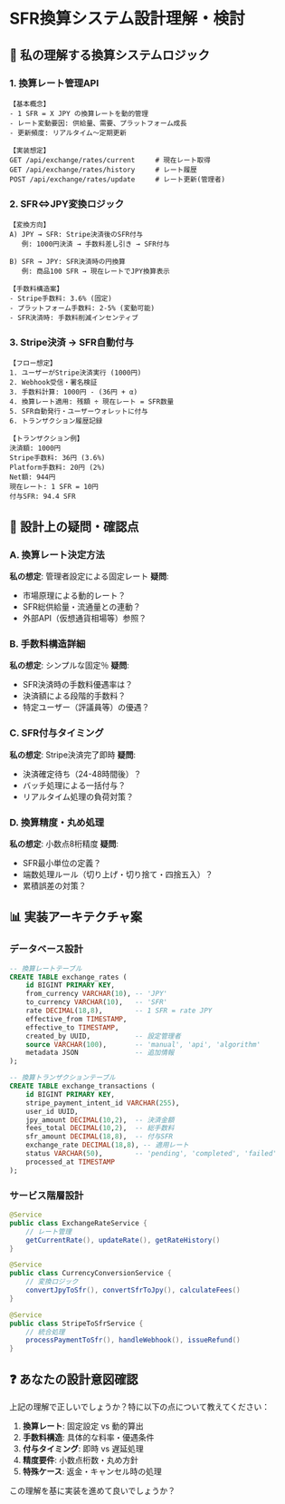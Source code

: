 # SFR換算システム設計理解・検討

## 🎯 私の理解する換算システムロジック

### 1. 換算レート管理API
```
【基本概念】
- 1 SFR = X JPY の換算レートを動的管理
- レート変動要因: 供給量、需要、プラットフォーム成長
- 更新頻度: リアルタイム～定期更新

【実装想定】
GET /api/exchange/rates/current     # 現在レート取得
GET /api/exchange/rates/history     # レート履歴
POST /api/exchange/rates/update     # レート更新(管理者)
```

### 2. SFR⇔JPY変換ロジック
```
【変換方向】
A) JPY → SFR: Stripe決済後のSFR付与
   例: 1000円決済 → 手数料差し引き → SFR付与

B) SFR → JPY: SFR決済時の円換算
   例: 商品100 SFR → 現在レートでJPY換算表示

【手数料構造案】
- Stripe手数料: 3.6% (固定)
- プラットフォーム手数料: 2-5% (変動可能)
- SFR決済時: 手数料削減インセンティブ
```

### 3. Stripe決済 → SFR自動付与
```
【フロー想定】
1. ユーザーがStripe決済実行 (1000円)
2. Webhook受信・署名検証
3. 手数料計算: 1000円 - (36円 + α)
4. 換算レート適用: 残額 ÷ 現在レート = SFR数量
5. SFR自動発行・ユーザーウォレットに付与
6. トランザクション履歴記録

【トランザクション例】
決済額: 1000円
Stripe手数料: 36円 (3.6%)
Platform手数料: 20円 (2%)
Net額: 944円
現在レート: 1 SFR = 10円
付与SFR: 94.4 SFR
```

## 🤔 設計上の疑問・確認点

### A. 換算レート決定方法
**私の想定**: 管理者設定による固定レート
**疑問**: 
- 市場原理による動的レート？
- SFR総供給量・流通量との連動？
- 外部API（仮想通貨相場等）参照？

### B. 手数料構造詳細
**私の想定**: シンプルな固定％
**疑問**:
- SFR決済時の手数料優遇率は？
- 決済額による段階的手数料？
- 特定ユーザー（評議員等）の優遇？

### C. SFR付与タイミング
**私の想定**: Stripe決済完了即時
**疑問**:
- 決済確定待ち（24-48時間後）？
- バッチ処理による一括付与？
- リアルタイム処理の負荷対策？

### D. 換算精度・丸め処理
**私の想定**: 小数点8桁精度
**疑問**:
- SFR最小単位の定義？
- 端数処理ルール（切り上げ・切り捨て・四捨五入）？
- 累積誤差の対策？

## 📊 実装アーキテクチャ案

### データベース設計
```sql
-- 換算レートテーブル
CREATE TABLE exchange_rates (
    id BIGINT PRIMARY KEY,
    from_currency VARCHAR(10), -- 'JPY'
    to_currency VARCHAR(10),   -- 'SFR'
    rate DECIMAL(18,8),        -- 1 SFR = rate JPY
    effective_from TIMESTAMP,
    effective_to TIMESTAMP,
    created_by UUID,           -- 設定管理者
    source VARCHAR(100),       -- 'manual', 'api', 'algorithm'
    metadata JSON              -- 追加情報
);

-- 換算トランザクションテーブル
CREATE TABLE exchange_transactions (
    id BIGINT PRIMARY KEY,
    stripe_payment_intent_id VARCHAR(255),
    user_id UUID,
    jpy_amount DECIMAL(10,2),  -- 決済金額
    fees_total DECIMAL(10,2),  -- 総手数料
    sfr_amount DECIMAL(18,8),  -- 付与SFR
    exchange_rate DECIMAL(18,8), -- 適用レート
    status VARCHAR(50),        -- 'pending', 'completed', 'failed'
    processed_at TIMESTAMP
);
```

### サービス階層設計
```java
@Service
public class ExchangeRateService {
    // レート管理
    getCurrentRate(), updateRate(), getRateHistory()
}

@Service  
public class CurrencyConversionService {
    // 変換ロジック
    convertJpyToSfr(), convertSfrToJpy(), calculateFees()
}

@Service
public class StripeToSfrService {
    // 統合処理
    processPaymentToSfr(), handleWebhook(), issueRefund()
}
```

## ❓ あなたの設計意図確認

上記の理解で正しいでしょうか？特に以下の点について教えてください：

1. **換算レート**: 固定設定 vs 動的算出
2. **手数料構造**: 具体的な料率・優遇条件
3. **付与タイミング**: 即時 vs 遅延処理
4. **精度要件**: 小数点桁数・丸め方針
5. **特殊ケース**: 返金・キャンセル時の処理

この理解を基に実装を進めて良いでしょうか？
